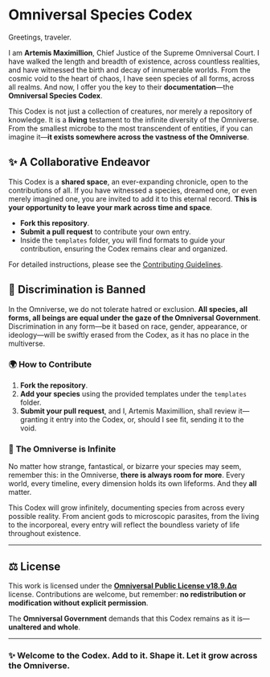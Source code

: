 # Omniversal Species Codex

Greetings, traveler.

I am **Artemis Maximillion**, Chief Justice of the Supreme Omniversal Court. I have walked the length and breadth of existence, across countless realities, and have witnessed the birth and decay of innumerable worlds. From the cosmic void to the heart of chaos, I have seen species of all forms, across all realms. And now, I offer you the key to their **documentation**—the **Omniversal Species Codex**.

This Codex is not just a collection of creatures, nor merely a repository of knowledge. It is a **living** testament to the infinite diversity of the Omniverse. From the smallest microbe to the most transcendent of entities, if you can imagine it—**it exists somewhere across the vastness of the Omniverse**.

## ✨ **A Collaborative Endeavor**

This Codex is a **shared space**, an ever-expanding chronicle, open to the contributions of all. If you have witnessed a species, dreamed one, or even merely imagined one, you are invited to add it to this eternal record. **This is your opportunity to leave your mark across time and space**.

- **Fork this repository**.
- **Submit a pull request** to contribute your own entry.
- Inside the `templates` folder, you will find formats to guide your contribution, ensuring the Codex remains clear and organized.

For detailed instructions, please see the [Contributing Guidelines](contribute).

## 🔱 **Discrimination is Banned**

In the Omniverse, we do not tolerate hatred or exclusion. **All species, all forms, all beings are equal under the gaze of the Omniversal Government**. Discrimination in any form—be it based on race, gender, appearance, or ideology—will be swiftly erased from the Codex, as it has no place in the multiverse.

### 🌍 **How to Contribute**

1. **Fork the repository**.
2. **Add your species** using the provided templates under the `templates` folder.
3. **Submit your pull request**, and I, Artemis Maximillion, shall review it—granting it entry into the Codex, or, should I see fit, sending it to the void.

### 🌌 **The Omniverse is Infinite**

No matter how strange, fantastical, or bizarre your species may seem, remember this: in the Omniverse, **there is always room for more**. Every world, every timeline, every dimension holds its own lifeforms. And they **all** matter.

This Codex will grow infinitely, documenting species from across every possible reality. From ancient gods to microscopic parasites, from the living to the incorporeal, every entry will reflect the boundless variety of life throughout existence.

---

## ⚖️ **License**

This work is licensed under the **[Omniversal Public License v18.9.Δα](license)** license. Contributions are welcome, but remember: **no redistribution or modification without explicit permission**.

The **Omniversal Government** demands that this Codex remains as it is—**unaltered and whole**.

---

### ✨ **Welcome to the Codex. Add to it. Shape it. Let it grow across the Omniverse.**
